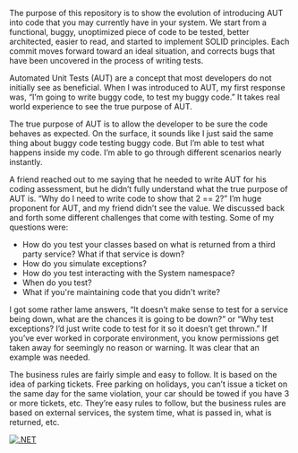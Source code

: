 The purpose of this repository is to show the evolution of introducing AUT into code that you may currently have in your system. We start from a functional, buggy, unoptimized piece of code to be tested, better architected, easier to read, and started to implement SOLID principles. Each commit moves forward toward an ideal situation, and corrects bugs that have been uncovered in the process of writing tests.

Automated Unit Tests (AUT) are a concept that most developers do not initially see as beneficial. When I was introduced to AUT, my first response was, “I’m going to write buggy code, to test my buggy code.” It takes real world experience to see the true purpose of AUT.

The true purpose of AUT is to allow the developer to be sure the code behaves as expected. On the surface, it sounds like I just said the same thing about buggy code testing buggy code. But I’m able to test what happens inside my code. I’m able to go through different scenarios nearly instantly.

A friend reached out to me saying that he needed to write AUT for his coding assessment, but he didn’t fully understand what the true purpose of AUT is. “Why do I need to write code to show that 2 == 2?” I’m huge proponent for AUT, and my friend didn’t see the value. We discussed back and forth some different challenges that come with testing. Some of my questions were:


-	How do you test your classes based on what is returned from a third party service? What if that service is down?
-	How do you simulate exceptions?
-	How do you test interacting with the System namespace?
-	When do you test?
- What if you're maintaining code that you didn't write?

I got some rather lame answers, “It doesn’t make sense to test for a service being down, what are the chances it is going to be down?” or “Why test exceptions? I’d just write code to test for it so it doesn’t get thrown.” If you’ve ever worked in corporate environment, you know permissions get taken away for seemingly no reason or warning. It was clear that an example was needed. 

The business rules are fairly simple and easy to follow. It is based on the idea of parking tickets. Free parking on holidays, you can’t issue a ticket on the same day for the same violation, your car should be towed if you have 3 or more tickets, etc. They’re easy rules to follow, but the business rules are based on external services, the system time, what is passed in, what is returned, etc. 

[![.NET](https://github.com/LarryGasik/UnitTestValue/actions/workflows/dotnet.yml/badge.svg)](https://github.com/LarryGasik/UnitTestValue/actions/workflows/dotnet.yml)
